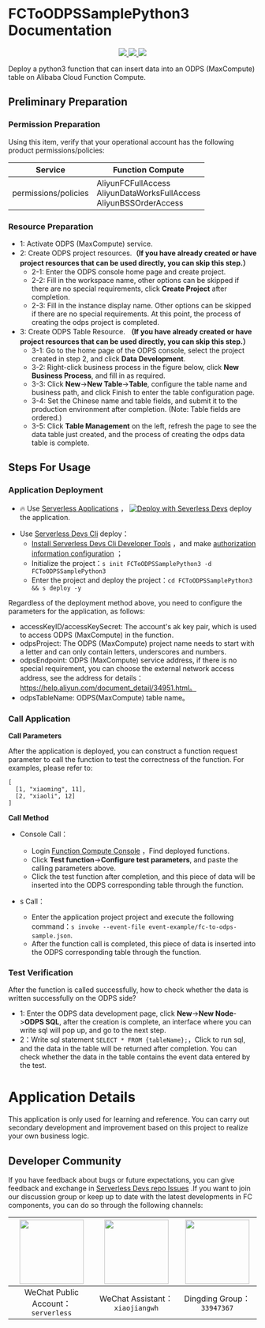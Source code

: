 # FCToODPSSamplePython3 Documentation

<p align="center" class="flex justify-center">
    <a href="https://www.serverless-devs.com" class="ml-1">
    <img src="http://editor.devsapp.cn/icon?package=FCToODPSSamplePython3&type=packageType">
  </a>
  <a href="http://www.devsapp.cn/details.html?name=FCToODPSSamplePython3" class="ml-1">
    <img src="http://editor.devsapp.cn/icon?package=FCToODPSSamplePython3&type=packageVersion">
  </a>
  <a href="http://www.devsapp.cn/details.html?name=FCToODPSSamplePython3" class="ml-1">
    <img src="http://editor.devsapp.cn/icon?package=FCToODPSSamplePython3&type=packageDownload">
  </a>
</p>

<description>

Deploy a python3 function that can insert data into an ODPS (MaxCompute) table on Alibaba Cloud Function Compute.

</description>


## Preliminary Preparation

### Permission Preparation

Using this item, verify that your operational account has the following product permissions/policies:


| Service              | Function Compute                                                          |     
|----------------------|---------------------------------------------------------------------------|   
| permissions/policies | AliyunFCFullAccess</br>AliyunDataWorksFullAccess</br>AliyunBSSOrderAccess |     


### Resource Preparation

  * 1: Activate ODPS (MaxCompute) service.
  * 2: Create ODPS project resources.**（If you have already created or have project resources that can be used directly, you can skip this step.）**
    * 2-1: Enter the ODPS console home page and create project.
    * 2-2: Fill in the workspace name, other options can be skipped if there are no special requirements, click **Create Project** after completion.
    * 2-3: Fill in the instance display name. Other options can be skipped if there are no special requirements. At this point, the process of creating the odps project is completed.
  * 3: Create ODPS Table Resource. **（If you have already created or have project resources that can be used directly, you can skip this step.）**
    * 3-1: Go to the home page of the ODPS console, select the project created in step 2, and click **Data Development**.
    * 3-2: Right-click business process in the figure below, click **New Business Process**, and fill in as required.
    * 3-3: Click **New**->**New Table**->**Table**, configure the table name and business path, and click Finish to enter the table configuration page.
    * 3-4: Set the Chinese name and table fields, and submit it to the production environment after completion. (Note: Table fields are ordered.)
    * 3-5: Click **Table Management** on the left, refresh the page to see the data table just created, and the process of creating the odps data table is complete.

      

## Steps For Usage
### Application Deployment

<appcenter>

- :fire: Use [Serverless Applications](https://fcnext.console.aliyun.com/applications/create?template=FCToODPSSamplePython3) ，
[![Deploy with Severless Devs](https://img.alicdn.com/imgextra/i1/O1CN01w5RFbX1v45s8TIXPz_!!6000000006118-55-tps-95-28.svg)](https://fcnext.console.aliyun.com/applications/create?template=FCToODPSSamplePython3) deploy the application.

</appcenter>

- Use [Serverless Devs Cli](https://www.serverless-devs.com/serverless-devs/install) deploy：
    - [Install Serverless Devs Cli Developer Tools](https://www.serverless-devs.com/serverless-devs/install) ，and make [authorization information configuration](https://www.serverless-devs.com/fc/config) ；
    - Initialize the project：`s init FCToODPSSamplePython3 -d FCToODPSSamplePython3`   
    - Enter the project and deploy the project：`cd FCToODPSSamplePython3 && s deploy -y`

</deploy>

Regardless of the deployment method above, you need to configure the parameters for the application, as follows:
  * accessKeyID/accessKeySecret: The account's ak key pair, which is used to access ODPS (MaxCompute) in the function.
  * odpsProject: The ODPS (MaxCompute) project name needs to start with a letter and can only contain letters, underscores and numbers.
  * odpsEndpoint: ODPS (MaxCompute) service address, if there is no special requirement, you can choose the external network access address, see the address for details：https://help.aliyun.com/document_detail/34951.html。
  * odpsTableName: ODPS(MaxCompute) table name。

### Call Application
**Call Parameters**

After the application is deployed, you can construct a function request parameter to call the function to test the correctness of the function. For examples, please refer to:
```
[
  [1, "xiaoming", 11],
  [2, "xiaoli", 12]
]
```

**Call Method**
  * Console Call：
    * Login [Function Compute Console](https://fcnext.console.aliyun.com/cn-hangzhou/services) ，Find deployed functions.
    * Click **Test function**->**Configure test parameters**, and paste the calling parameters above.
    * Click the test function after completion, and this piece of data will be inserted into the ODPS corresponding table through the function.
  
  * s Call：
    * Enter the application project project and execute the following command：`s invoke --event-file event-example/fc-to-odps-sample.json`.
    * After the function call is completed, this piece of data is inserted into the ODPS corresponding table through the function.

<appdetail id="flushContent">

### Test Verification
After the function is called successfully, how to check whether the data is written successfully on the ODPS side?
  * 1: Enter the ODPS data development page, click **New**->**New Node**->**ODPS SQL**, after the creation is complete, an interface where you can write sql will pop up, and go to the next step.
  * 2：Write sql statement `SELECT * FROM {tableName};`，Click to run sql, and the data in the table will be returned after completion. You can check whether the data in the table contains the event data entered by the test.
  

<appdetail id="flushContent">

# Application Details

This application is only used for learning and reference. You can carry out secondary development and improvement based on this project to realize your own business logic.

</appdetail>

<devgroup>

## Developer Community

If you have feedback about bugs or future expectations, you can give feedback and exchange in [Serverless Devs repo Issues](https://github.com/serverless-devs/serverless-devs/issues) .If you want to join our discussion group or keep up to date with the latest developments in FC components, you can do so through the following channels:

<p align="center">

| <img src="https://serverless-article-picture.oss-cn-hangzhou.aliyuncs.com/1635407298906_20211028074819117230.png" width="130px" > | <img src="https://serverless-article-picture.oss-cn-hangzhou.aliyuncs.com/1635407044136_20211028074404326599.png" width="130px" > | <img src="https://serverless-article-picture.oss-cn-hangzhou.aliyuncs.com/1635407252200_20211028074732517533.png" width="130px" > |
|-----------------------------------------------------------------------------------------------------------------------------------| --- |-----------------------------------------------------------------------------------------------------------------------------------|
| <center>WeChat Public Account：`serverless`</center>                                                                               | <center>WeChat Assistant：`xiaojiangwh`</center> | <center>Dingding Group：`33947367`</center>                                                                                        | 

</p>

</devgroup>